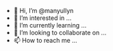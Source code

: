 - 👋 Hi, I’m @manyullyn
- 👀 I’m interested in ...
- 🌱 I’m currently learning ...
- 💞️ I’m looking to collaborate on ...
- 📫 How to reach me ...

<!---
manyullyn/manyullyn is a ✨ special ✨ repository because its `README.md` (this file) appears on your GitHub profile.
You can click the Preview link to take a look at your changes.
--->

